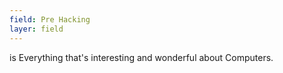 ```yaml
---
field: Pre Hacking
layer: field
---
```


is Everything that's interesting and wonderful about Computers.
